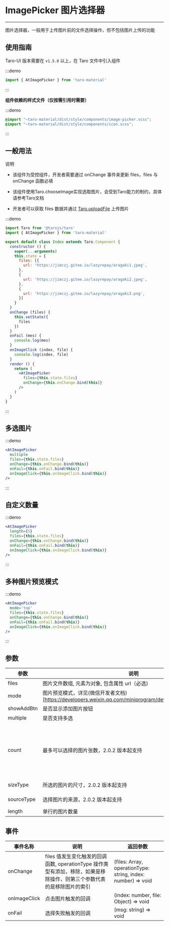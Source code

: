 # ImagePicker 图片选择器

---
图片选择器，一般用于上传图片前的文件选择操作，但不包括图片上传的功能

## 使用指南

Taro-UI 版本需要在 `v1.5.0` 以上，在 Taro 文件中引入组件

:::demo
```js
import { AtImagePicker } from 'taro-material'
```
:::

**组件依赖的样式文件（仅按需引用时需要）**

:::demo
```scss
@import "~taro-material/dist/style/components/image-picker.scss";
@import "~taro-material/dist/style/components/icon.scss";
```
:::

## 一般用法

说明

* 该组件为受控组件，开发者需要通过 onChange 事件来更新 files，files 与 onChange 函数必填

* 该组件使用Taro.chooseImage实现选取图片，会受到Taro能力的制约，具体请参考Taro文档

* 开发者可以获取 files 数据并通过 [Taro.uploadFile](https://developers.weixin.qq.com/miniprogram/dev/api/network/upload/wx.uploadFile.html) 上传图片

:::demo

```jsx
import Taro from '@tarojs/taro'
import { AtImagePicker } from 'taro-material'

export default class Index extends Taro.Component {
  constructor () {
    super(...arguments)
    this.state = {
      files: [{
        url: 'https://jimczj.gitee.io/lazyrepay/aragaki1.jpeg',
      },
      {
        url: 'https://jimczj.gitee.io/lazyrepay/aragaki2.jpeg',
      },
      {
        url: 'https://jimczj.gitee.io/lazyrepay/aragaki3.png',
      }]
    }
  }
  onChange (files) {
    this.setState({
      files
    })
  }
  onFail (mes) {
    console.log(mes)
  }
  onImageClick (index, file) {
    console.log(index, file)
  }
  render () {
    return (
      <AtImagePicker
        files={this.state.files}
        onChange={this.onChange.bind(this)}
      />
    )
  }
}

```

:::

## 多选图片

:::demo

```jsx
<AtImagePicker
  multiple
  files={this.state.files}
  onChange={this.onChange.bind(this)}
  onFail={this.onFail.bind(this)}
  onImageClick={this.onImageClick.bind(this)}
/>
```

:::

## 自定义数量

:::demo

```jsx
<AtImagePicker
  length={5}
  files={this.state.files}
  onChange={this.onChange.bind(this)}
  onFail={this.onFail.bind(this)}
  onImageClick={this.onImageClick.bind(this)}
/>
```

:::

## 多种图片预览模式

:::demo

```jsx
<AtImagePicker
  mode='top'
  files={this.state.files}
  onChange={this.onChange.bind(this)}
  onFail={this.onFail.bind(this)}
  onImageClick={this.onImageClick.bind(this)}
/>
```

:::

## 参数

| 参数       | 说明       | 类型    | 可选值    | 默认值   |
| ---------- | -------- | ------- | -------- | -------- |
| files | 图片文件数组, 元素为对象, 包含属性 url（必选) | Array  | - | [] |
| mode | 图片预览模式，详见(微信开发者文档)[https://developers.weixin.qq.com/miniprogram/dev/component/image.html] | String  | ```'scaleToFill'|'aspectFit'|'aspectFill'|'widthFix'|'top'|'bottom'|'center'|'left'|'right'|'top left'|'top right'|'bottom left'|'bottom right'``` | aspectFill |
| showAddBtn | 是否显示添加图片按钮 | Boolean  | - | true |
| multiple | 是否支持多选 | Boolean  | - | false |
| count | 最多可以选择的图片张数，2.0.2 版本起支持 | Number  | 0 ～ 99 | 默认为1，当multiple为true时候，为99，此选项设置和multiple冲突时，以该项优先 |
| sizeType | 所选的图片的尺寸，2.0.2 版本起支持 | Array  | - | ['original', 'compressed'] |
| sourceType | 选择图片的来源，2.0.2 版本起支持 | Array  | - | ['album', 'camera'] |
| length | 单行的图片数量 | Number  | - | 4 |

## 事件

| 事件名称 | 说明          | 返回参数  |
|---------- |-------------- |---------- |
| onChange | files 值发生变化触发的回调函数, operationType 操作类型有添加，移除，如果是移除操作，则第三个参数代表的是移除图片的索引 | (files: Array, operationType: string, index: number) => void  |
| onImageClick | 点击图片触发的回调 | (index: number, file: Object) => void |
| onFail | 选择失败触发的回调 | (msg: string) => void|
